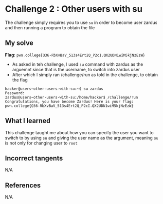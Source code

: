# Challenge 2 : Other users with su
The challenge simply requires you to use `su` in order to become user zardus and then running a program to obtain the file

## My solve
**Flag:** `pwn.college{Q36-RbXvBaV_513s4Ert2Q_P2cI.QX2UDN1wiM5kjNzEzW}`

- As asked in teh challenge, I used `su` command with zardus as the arguemnt since that is the username, to switch into zardus user
- After which I simply ran /challenge/run as told in the challenge, to obtain the flag
```
hacker@users~other-users-with-su:~$ su zardus
Password:
zardus@users~other-users-with-su:/home/hacker$ /challenge/run
Congratulations, you have become Zardus! Here is your flag:
pwn.college{Q36-RbXvBaV_513s4Ert2Q_P2cI.QX2UDN1wiM5kjNzEzW}
```

## What I learned 
This challenge taught me about how you can specify the user you want to switch to by using `su` and giving the user name as the argument, meaning `su` is not only for changing user to `root`

## Incorrect tangents 
N/A

## References 
N/A
